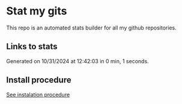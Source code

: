 # Stat my gits

This repo is an automated stats builder for all my github repositories.

## Links to stats


Generated on 10/31/2024 at 12:42:03 in 0 min, 1 seconds.

## Install procedure

[See instalation procedure](./src/install.md)
